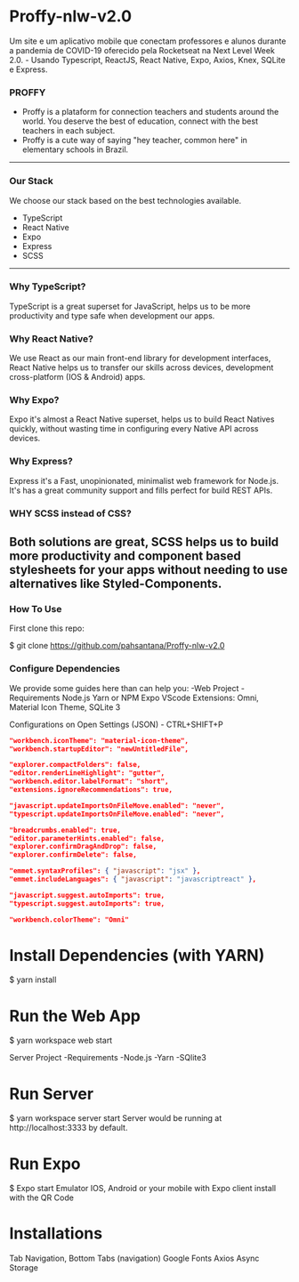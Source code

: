 # Proffy-nlw-v2.0
Um site e um aplicativo mobile que conectam professores e alunos durante a pandemia de COVID-19 oferecido pela Rocketseat na Next Level Week 2.0. - Usando Typescript, ReactJS, React Native, Expo, Axios, Knex, SQLite e Express.

### PROFFY 

- Proffy is a plataform for connection teachers and students around the world. You deserve the best of education, connect with the best teachers in each subject.
- Proffy is a cute way of saying "hey teacher, common here" in elementary schools in Brazil.

--------------------------------------------------------------------------------------------------------------------------------------------------------------------------------

### Our Stack
We choose our stack based on the best technologies available.

- TypeScript
- React Native
- Expo
- Express
- SCSS

----------------------------------------------------------------------------------------------------------------------------------------------------------------------------

### Why TypeScript?
TypeScript is a great superset for JavaScript, helps us to be more productivity and type safe when development our apps.

### Why React Native?
We use React as our main front-end library for development interfaces, React Native helps us to transfer our skills across devices, development cross-platform (IOS & Android) apps.

### Why Expo?
Expo it's almost a React Native superset, helps us to build React Natives quickly, without wasting time in configuring every Native API across devices.

### Why Express?
Express it's a Fast, unopinionated, minimalist web framework for Node.js. It's has a great community support and fills perfect for build REST APIs.

### WHY SCSS instead of CSS?
Both solutions are great, SCSS helps us to build more productivity and component based stylesheets for your apps without needing to use alternatives like Styled-Components.
-----------------------------------------------------------------------------------------------------------------------------------------------------------------------------

### How To Use

First clone this repo:

$ git clone https://github.com/pahsantana/Proffy-nlw-v2.0

### Configure Dependencies

We provide some guides here than can help you:
-Web Project
-Requirements
  Node.js
  Yarn or NPM
  Expo
  VScode
  Extensions: Omni, Material Icon Theme, SQLite 3
  
  Configurations on Open Settings (JSON) - CTRL+SHIFT+P
  
  ```json
  "workbench.iconTheme": "material-icon-theme",
  "workbench.startupEditor": "newUntitledFile",

  "explorer.compactFolders": false,
  "editor.renderLineHighlight": "gutter",
  "workbench.editor.labelFormat": "short",
  "extensions.ignoreRecommendations": true,

  "javascript.updateImportsOnFileMove.enabled": "never",
  "typescript.updateImportsOnFileMove.enabled": "never",

  "breadcrumbs.enabled": true,
  "editor.parameterHints.enabled": false,
  "explorer.confirmDragAndDrop": false,
  "explorer.confirmDelete": false,
  
  "emmet.syntaxProfiles": { "javascript": "jsx" },
  "emmet.includeLanguages": { "javascript": "javascriptreact" },

  "javascript.suggest.autoImports": true,
  "typescript.suggest.autoImports": true,

  "workbench.colorTheme": "Omni"
```

# Install Dependencies (with YARN)
$ yarn install

# Run the Web App
$ yarn workspace web start

Server Project
-Requirements
-Node.js
-Yarn
-SQlite3

# Run Server
$ yarn workspace server start
Server would be running at http://localhost:3333 by default.

# Run Expo

$ Expo start
Emulator IOS, Android or your mobile with Expo client install with the QR Code

# Installations

Tab Navigation, Bottom Tabs (navigation)
Google Fonts
Axios
Async Storage








